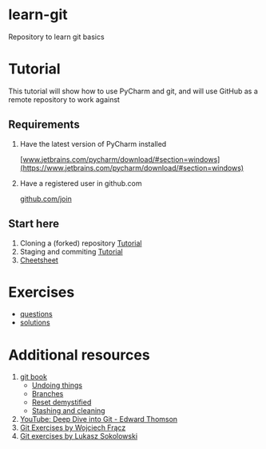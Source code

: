 # learn-git
Repository to learn git basics

# Tutorial
This tutorial will show how to use PyCharm and git, and will use GitHub as a remote repository to work against

## Requirements
1. Have the latest version of PyCharm installed
 
   [www.jetbrains.com/pycharm/download/#section=windows](https://www.jetbrains.com/pycharm/download/#section=windows)
   
2. Have a registered user in github.com
 
   [github.com/join](https://github.com/join) 

## Start here
1. Cloning a (forked) repository [Tutorial](tutorial-01-github.md)
2. Staging and commiting [Tutorial](tutorial-02-staging-and-commiting.md)
3. [Cheetsheet](content/cheetsheet.md)

# Exercises
- [questions](https://colab.research.google.com/github/aviadr1/learn-git/blob/master/content/exercises/questions.ipynb)
- [solutions](https://colab.research.google.com/github/aviadr1/learn-git/blob/master/content/exercises/solutions.ipynb)


# Additional resources
1. [git book](https://git-scm.com/book/en/v2)
   - [Undoing things](https://git-scm.com/book/en/v2/Git-Basics-Undoing-Things)
   - [Branches](https://git-scm.com/book/en/v2/Git-Branching-Branches-in-a-Nutshell)
   - [Reset demystified](https://git-scm.com/book/en/v2/Git-Tools-Reset-Demystified)
   - [Stashing and cleaning](https://git-scm.com/book/en/v2/Git-Tools-Stashing-and-Cleaning)
2. [YouTube: Deep Dive into Git - Edward Thomson](https://www.youtube.com/watch?v=fBP18-taaNw)
3. [Git Exercises by Wojciech Frącz](https://gitexercises.fracz.com/)
4. [Git exercises by Lukasz Sokolowski](https://training-course-material.com/training/Git_exercises)